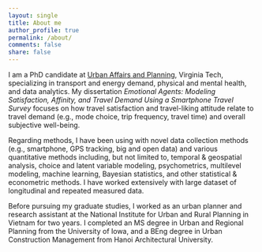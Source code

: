 ```yaml
---
layout: single
title: About me
author_profile: true
permalink: /about/
comments: false
share: false
---
```


I am a PhD candidate at [Urban Affairs and Planning](https://www.spia.vt.edu/uap/), Virginia Tech, specializing in transport and energy demand, physical and mental health, and data analytics. My dissertation _Emotional Agents: Modeling Satisfaction, Affinity, and Travel Demand Using a Smartphone Travel Survey_ focuses on how travel satisfaction and travel-liking attitude relate to travel demand (e.g., mode choice, trip frequency, travel time) and overall subjective well-being. 

Regarding methods, I have been using with novel data collection methods (e.g., smartphone, GPS tracking, big and open data) and various quantitative methods including, but not limited to, temporal & geospatial analysis, choice and latent variable modeling, psychometrics, multilevel modeling, machine learning, Bayesian statistics, and other statistical & econometric methods. I have worked extensively with large dataset of longitudinal and repeated measured data. 

Before pursuing my graduate studies, I worked as an urban planner and research assistant at the National Institute for Urban and Rural Planning in Vietnam for two years. I completed an MS degree in Urban and Regional Planning from the University of Iowa, and a BEng degree in Urban Construction Management from Hanoi Architectural University. 

